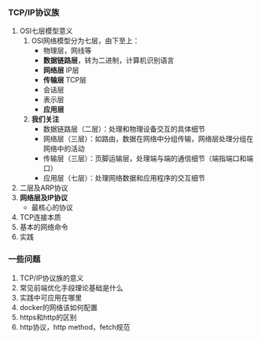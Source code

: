 ### TCP/IP协议族
1. OSI七层模型意义
    1. OSI网络模型分为七层，由下至上：
        - 物理层，网线等
        - **数据链路层**，转为二进制，计算机识别语言
        - **网络层** IP层
        - **传输层** TCP层
        - 会话层
        - 表示层
        - **应用层**
    2. **我们关注**
        - 数据链路层（二层）：处理和物理设备交互的具体细节
        - 网络层（三层）：如路由，数据在网络中分组传输，网络层处理分组在网络中的活动
        - 传输层（三层）：页脚运输层，处理端与端的通信细节（端指端口和端口）
        - 应用层（七层）：处理网络数据和应用程序的交互细节
2. 二层及ARP协议
3. **网络层及IP协议**
    - 最核心的协议
4. TCP连接本质
5. 基本的网络命令
6. 实践


### 一些问题
1. TCP/IP协议族的意义
2. 常见前端优化手段理论基础是什么
3. 实践中可应用在哪里
4. docker的网络该如何配置
5. https和http的区别
6. http协议，http method，fetch规范


